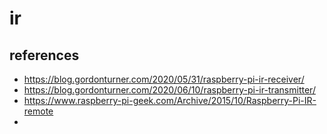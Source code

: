 # ir

## references

* https://blog.gordonturner.com/2020/05/31/raspberry-pi-ir-receiver/
* https://blog.gordonturner.com/2020/06/10/raspberry-pi-ir-transmitter/
* https://www.raspberry-pi-geek.com/Archive/2015/10/Raspberry-Pi-IR-remote
*